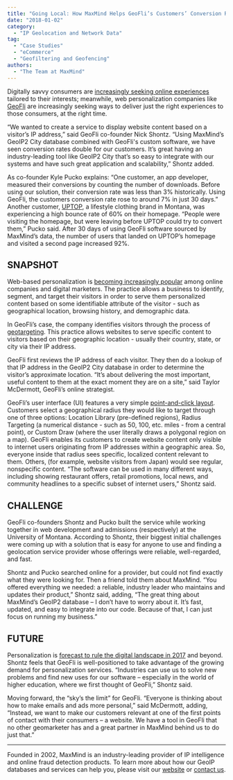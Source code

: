 ```yaml
---
title: "Going Local: How MaxMind Helps GeoFli’s Customers’ Conversion Rates Soar"
date: "2018-01-02"
category:
  - "IP Geolocation and Network Data"
tag:
  - "Case Studies"
  - "eCommerce"
  - "Geofiltering and Geofencing"
authors:
  - "The Team at MaxMind"
---
```


Digitally savvy consumers are [increasingly seeking online
experiences](https://www.mckinsey.com/business-functions/marketing-and-sales/our-insights/what-shoppers-really-want-from-personalized-marketing)
tailored to their interests; meanwhile, web personalization companies like
[GeoFli](https://geofli.com/) are increasingly seeking ways to deliver just the
right experiences to those consumers, at the right time.

“We wanted to create a service to display website content based on a visitor’s
IP address,” said GeoFli co-founder Nick Shontz. “Using MaxMind’s GeoIP2 City
database combined with GeoFli's custom software, we have seen conversion rates
double for our customers. It’s great having an industry-leading tool like GeoIP2
City that’s so easy to integrate with our systems and have such great
application and scalability,” Shontz added.

As co-founder Kyle Pucko explains: “One customer, an app developer, measured
their conversions by counting the number of downloads. Before using our
solution, their conversion rate was less than 3% historically. Using GeoFli, the
customers conversion rate rose to around 7% in just 30 days.” Another customer,
[UPTOP](https://teamuptop.com/), a lifestyle clothing brand in Montana, was
experiencing a high bounce rate of 60% on their homepage. “People were visiting
the homepage, but were leaving before UPTOP could try to convert them,” Pucko
said. After 30 days of using GeoFli software sourced by MaxMind’s data, the
number of users that landed on UPTOP’s homepage and visited a second page
increased 92%.

## SNAPSHOT

Web-based personalization is [becoming increasingly
popular](https://www.businessinsider.com/shoppers-expect-more-personalization-2017-10?r=UK&IR=T)
among online companies and digital marketers. The practice allows a business to
identify, segment, and target their visitors in order to serve them personalized
content based on some identifiable attribute of the visitor - such as
geographical location, browsing history, and demographic data.

In GeoFli’s case, the company identifies visitors through the process of
[geotargeting](https://geofli.com/geotargeting-101/). This practice allows
websites to serve specific content to visitors based on their geographic
location - usually their country, state, or city via their IP address.

GeoFli first reviews the IP address of each visitor. They then do a lookup of
that IP address in the GeoIP2 City database in order to determine the visitor’s
approximate location. “It’s about delivering the most important, useful content
to them at the exact moment they are on a site,” said Taylor McDermott, GeoFli’s
online strategist.

GeoFli’s user interface (UI) features a very simple [point-and-click
layout](https://geofli.com/support/getting-started). Customers select a
geographical radius they would like to target through one of three options:
Location Library (pre-defined regions), Radius Targeting (a numerical distance -
such as 50, 100, etc. miles - from a central point), or Custom Draw (where the
user literally draws a polygonal region on a map). GeoFli enables its customers
to create website content only visible to internet users originating from IP
addresses within a geographic area. So, everyone inside that radius sees
specific, localized content relevant to them. Others, (for example, website
visitors from Japan) would see regular, nonspecific content. “The software can
be used in many different ways, including showing restaurant offers, retail
promotions, local news, and community headlines to a specific subset of internet
users,” Shontz said.

## CHALLENGE

GeoFli co-founders Shontz and Pucko built the service while working together in
web development and admissions (respectively) at the University of Montana.
According to Shontz, their biggest initial challenges were coming up with a
solution that is easy for anyone to use and finding a geolocation service
provider whose offerings were reliable, well-regarded, and fast.

Shontz and Pucko searched online for a provider, but could not find exactly what
they were looking for. Then a friend told them about MaxMind. “You offered
everything we needed: a reliable, industry leader who maintains and updates
their product,” Shontz said, adding, “The great thing about MaxMind’s GeoIP2
database – I don’t have to worry about it. It’s fast, updated, and easy to
integrate into our code. Because of that, I can just focus on running my
business.”

## FUTURE

Personalization is [forecast to rule the digital landscape in
2017](https://www.adweek.com/digital/is-personalization-the-new-buzz-for-2017-infographic/)
and beyond. Shontz feels that GeoFli is well-positioned to take advantage of the
growing demand for personalization services. “Industries can use us to solve new
problems and find new uses for our software – especially in the world of higher
education, where we first thought of GeoFli,” Shontz said.

Moving forward, the “sky’s the limit” for GeoFli. “Everyone is thinking about
how to make emails and ads more personal,” said McDermott, adding, “Instead, we
want to make our customers relevant at one of the first points of contact with
their consumers – a website. We have a tool in GeoFli that no other geomarketer
has and a great partner in MaxMind behind us to do just that.”

* * *

Founded in 2002, MaxMind is an industry-leading provider of IP intelligence and
online fraud detection products. To learn more about how our GeoIP databases and
services can help you, please visit our
[website](https://www.maxmind.com/en/geoip2-services-and-databases) or [contact
us](https://www.maxmind.com/en/sales_contact).
